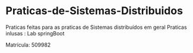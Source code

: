 # Praticas-de-Sistemas-Distribuidos
Praticas feitas para as praticas de Sistemas distribuídos em geral
Praticas inlusas : Lab springBoot

Matrícula: 509982
